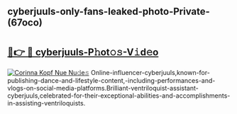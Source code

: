 ## cyberjuuls-only-fans​-leaked-photo​-Private-(67oco)


# <h2><a href="https://mediaupload.pro?title=cyberjuuls&ref=git">🔗👉 🔴 cyberjuuls-P𝚑ot𝚘𝚜-V𝚒d𝚎o</a></h2>

[![Corinna Kopf Nue Nu𝚍e𝚜](https://i.imgur.com/0qMVB7G.gif)](https://mediaupload.pro?title=cyberjuuls&ref=git)
Online-influencer-cyberjuuls,known-for-publishing-dance-and-lifestyle-content,-including-performances-and-vlogs-on-social-media-platforms.Brilliant-ventriloquist-assistant-cyberjuuls,celebrated-for-their-exceptional-abilities-and-accomplishments-in-assisting-ventriloquists.  
